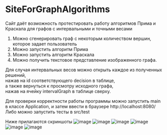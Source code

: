 # SiteForGraphAlgorithms

Сайт даёт возможность протестировать работу алгоритмов Прима и Краскала для графов с интервальными и точными весами

1) Можно сгенерировать граф с некоторым количеством вершин, которое задает пользователь
2) Можно запустить алгоритм Прима
3) Можно запустить алгоритм Краскала
4) Можно получить текстовое представление изображенного графа.

Для случая интервальных весов можно открыть каждое из полученных решений,  
нажав на id соответствующего decision в таблице,  
а также вернуться к просмотру исходного графа,  
нажав на ячейку intervalGraph в таблице сверху.

Для проверки корректности работы программы можно запустить main в классе Application, и затем ввести в браузере http://localhost:8080/
Либо можно запустить тесты в src/test



Ниже прилагаются скриншоты
![image](https://user-images.githubusercontent.com/78430177/235738447-db50ef24-15ff-4295-9d33-6300efc5c54f.png)
![image](https://user-images.githubusercontent.com/78430177/235738507-25167e4e-9ad0-45d9-b7be-fe0289d999fe.png)
![image](https://user-images.githubusercontent.com/78430177/235738596-6c48a708-9d28-4fbb-9179-7447dd5d996a.png)
![image](https://user-images.githubusercontent.com/78430177/235738680-f49342e5-aa17-41aa-a14c-514c70f724e3.png)
![image](https://user-images.githubusercontent.com/78430177/235738760-fc6a06fd-1bb8-4724-9dbe-8977b8248040.png)
![image](https://user-images.githubusercontent.com/78430177/235738815-4d75356e-cd57-4ca9-b107-740cb550423d.png)
